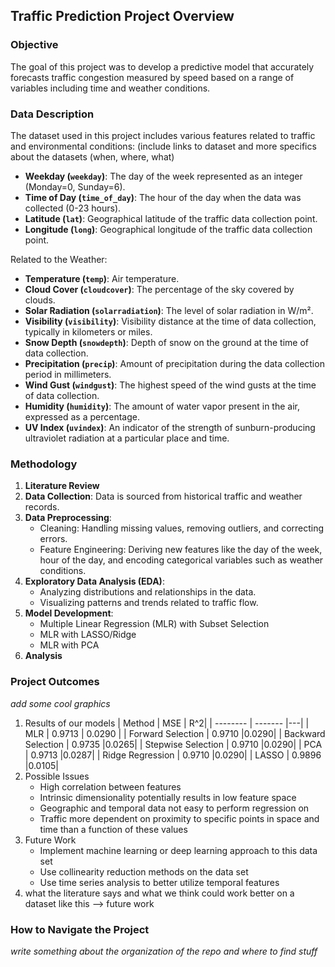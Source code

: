
## Traffic Prediction Project Overview

### Objective
The goal of this project was to develop a predictive model that accurately forecasts traffic congestion measured by speed based on a range of variables including time and weather conditions. 

### Data Description
The dataset used in this project includes various features related to traffic and environmental conditions:
(include links to dataset and more specifics about the datasets (when, where, what)
 - **Weekday (`weekday`)**: The day of the week represented as an integer (Monday=0, Sunday=6).
- **Time of Day (`time_of_day`)**: The hour of the day when the data was collected (0-23 hours).
- **Latitude (`lat`)**: Geographical latitude of the traffic data collection point.
- **Longitude (`long`)**: Geographical longitude of the traffic data collection point.

Related to the Weather:

- **Temperature (`temp`)**:  Air temperature.
- **Cloud Cover (`cloudcover`)**: The percentage of the sky covered by clouds.
- **Solar Radiation (`solarradiation`)**: The level of solar radiation in W/m².
- **Visibility (`visibility`)**: Visibility distance at the time of data collection, typically in kilometers or miles.
- **Snow Depth (`snowdepth`)**: Depth of snow on the ground at the time of data collection.
- **Precipitation (`precip`)**: Amount of precipitation during the data collection period in millimeters.
- **Wind Gust (`windgust`)**: The highest speed of the wind gusts at the time of data collection.
- **Humidity (`humidity`)**: The amount of water vapor present in the air, expressed as a percentage.
- **UV Index (`uvindex`)**: An indicator of the strength of sunburn-producing ultraviolet radiation at a particular place and time.

### Methodology
1. **Literature Review**
2. **Data Collection**: Data is sourced from historical traffic and weather records.
3. **Data Preprocessing**:
   - Cleaning: Handling missing values, removing outliers, and correcting errors.
   - Feature Engineering: Deriving new features like the day of the week, hour of the day, and encoding categorical variables such as weather conditions.
4. **Exploratory Data Analysis (EDA)**:
   - Analyzing distributions and relationships in the data.
   - Visualizing patterns and trends related to traffic flow.
5. **Model Development**:
	- Multiple Linear Regression (MLR) with Subset Selection
	- MLR with LASSO/Ridge
	- MLR with PCA
6. **Analysis**

### Project Outcomes
*add some cool graphics*

1. Results of our models
   | Method    | MSE | R^2|
| -------- | ------- |---|
| MLR  | 0.9713    | 0.0290 |
| Forward Selection | 0.9710     |0.0290|
| Backward Selection    | 0.9735    |0.0265|
| Stepwise Selection | 0.9710    |0.0290|
| PCA    | 0.9713    |0.0287|
| Ridge Regression | 0.9710  |0.0290|
| LASSO    | 0.9896    |0.0105|
2. Possible Issues
   - High correlation between features
   - 	Intrinsic dimensionality potentially results in low feature space
   - Geographic and temporal data not easy to perform regression on
   - Traffic more dependent on proximity to specific points in space and time than a function of these values
3. Future Work
   - Implement machine learning or deep learning approach to this data set
   - Use collinearity reduction methods on the data set
   - Use time series analysis to better utilize temporal features 
4. what the literature says and what we think could work better on a dataset like this --> future work

### How to Navigate the Project
*write something about the organization of the repo and where to find stuff*
